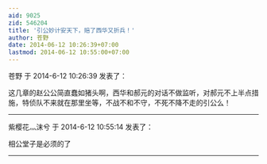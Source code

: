 ```yaml
---
aid: 9025
zid: 546204
title: '引公妙计安天下，赔了西华又折兵！'
author: 苍野
date: 2014-06-12 10:26:39+07:00
lastmod: 2014-06-12 10:55:00+07:00
---
```


苍野 于 2014-6-12 10:26:39 发表了：

这几章的赵公公简直蠢如猪头啊，西华和郝元的对话不做监听，对郝元不上半点措施，特侦队不来就在那里坐等，不战不和不守，不死不降不走的引公么！

---------

紫樱花灬沫兮 于 2014-6-12 10:55:14 发表了：

相公堂子是必须的了

---------

